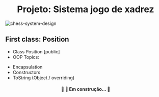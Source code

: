 <h1 align="center">Projeto: Sistema jogo de xadrez</h1>

![chess-system-design](https://user-images.githubusercontent.com/62703587/111727080-f7b83700-8848-11eb-8ffb-9d534284f294.png)


## First class: Position
* Class Position [public]
* OOP Topics:
 - Encapsulation
 - Constructors
 - ToString (Object / overriding)
 
 
<h4 align="center"> 
	🚧  🚀 Em construção...  🚧
</h4>

